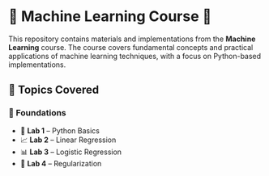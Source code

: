 # 🤖 Machine Learning Course 🚀  

This repository contains materials and implementations from the **Machine Learning** course. The course covers fundamental concepts and practical applications of machine learning techniques, with a focus on Python-based implementations.  

## 📌 Topics Covered  

### 🏁 Foundations  
- 🐍 **Lab 1** – Python Basics  
- 📈 **Lab 2** – Linear Regression  
- 📊 **Lab 3** – Logistic Regression
- 🎯 **Lab 4** – Regularization